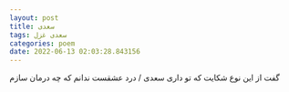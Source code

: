 ```yaml
---
layout: post
title: سعدی
tags: سعدی غزل
categories: poem
date: 2022-06-13 02:03:28.843156
---
```


گفت از این نوع شکایت که تو داری سعدی / درد عشقست ندانم که چه درمان سازم